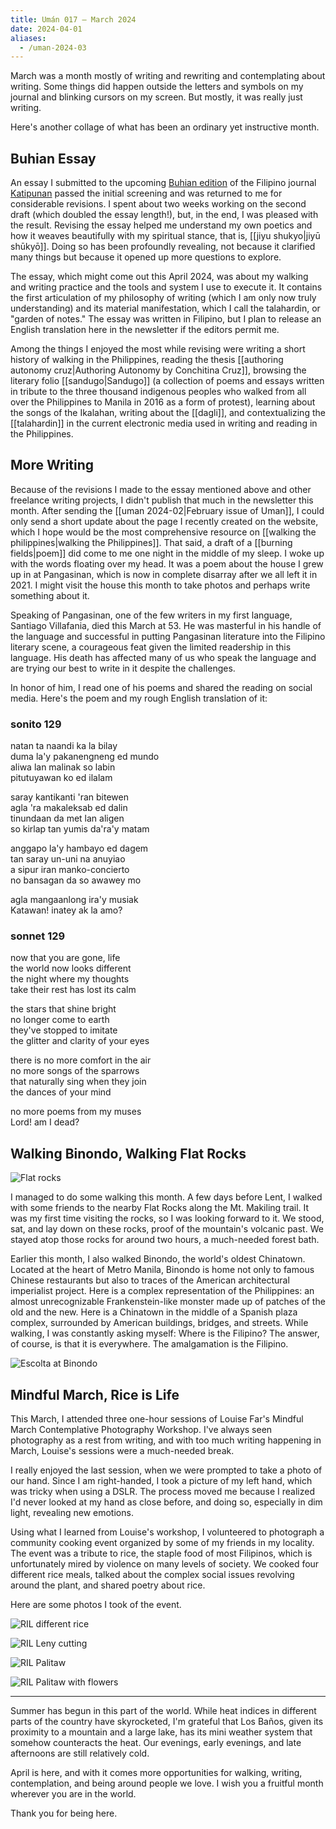 ```yaml
---
title: Umán 017 — March 2024
date: 2024-04-01
aliases:
  - /uman-2024-03
---
```


March was a month mostly of writing and rewriting and contemplating about writing. Some things did happen outside the letters and symbols on my journal and blinking cursors on my screen. But mostly, it was really just writing.

Here's another collage of what has been an ordinary yet instructive month.

## Buhian Essay

An essay I submitted to the upcoming [Buhian edition](https://ajol.ateneo.edu/katipunan/announcements/panawagan-para-sa-mga-papel-buhian) of the Filipino journal [Katipunan](https://ajol.ateneo.edu/katipunan) passed the initial screening and was returned to me for considerable revisions. I spent about two weeks working on the second draft (which doubled the essay length!), but, in the end, I was pleased with the result. Revising the essay helped me understand my own poetics and how it weaves beautifully with my spiritual stance, that is, [[jiyu shukyo|jiyū shūkyō]]. Doing so has been profoundly revealing, not because it clarified many things but because it opened up more questions to explore.

The essay, which might come out this April 2024, was about my walking and writing practice and the tools and system I use to execute it. It contains the first articulation of my philosophy of writing (which I am only now truly understanding) and its material manifestation, which I call the talahardin, or "garden of notes." The essay was written in Filipino, but I plan to release an English translation here in the newsletter if the editors permit me.

Among the things I enjoyed the most while revising were writing a short history of walking in the Philippines, reading the thesis [[authoring autonomy cruz|Authoring Autonomy by Conchitina Cruz]], browsing the literary folio [[sandugo|Sandugo]] (a collection of poems and essays written in tribute to the three thousand indigenous peoples who walked from all over the Philippines to Manila in 2016 as a form of protest), learning about the songs of the Ikalahan, writing about the [[dagli]], and contextualizing the [[talahardin]] in the current electronic media used in writing and reading in the Philippines.

## More Writing

Because of the revisions I made to the essay mentioned above and other freelance writing projects, I didn't publish that much in the newsletter this month. After sending the [[uman 2024-02|February issue of Uman]], I could only send a short update about the page I recently created on the website, which I hope would be the most comprehensive resource on [[walking the philippines|walking the Philippines]]. That said, a draft of a [[burning fields|poem]] did come to me one night in the middle of my sleep. I woke up with the words floating over my head. It was a poem about the house I grew up in at Pangasinan, which is now in complete disarray after we all left it in 2021. I might visit the house this month to take photos and perhaps write something about it.

Speaking of Pangasinan, one of the few writers in my first language, Santiago Villafania, died this March at 53. He was masterful in his handle of the language and successful in putting Pangasinan literature into the Filipino literary scene, a courageous feat given the limited readership in this language. His death has affected many of us who speak the language and are trying our best to write in it despite the challenges.

In honor of him, I read one of his poems and shared the reading on social media. Here's the poem and my rough English translation of it:

### sonito 129

natan ta naandi ka la bilay  
duma la'y pakanengneng ed mundo  
aliwa lan malinak so labin  
pitutuyawan ko ed ilalam

saray kantikanti 'ran bitewen  
agla 'ra makaleksab ed dalin  
tinundaan da met lan aligen  
so kirlap tan yumis da'ra'y matam

anggapo la'y hambayo ed dagem  
tan saray un-uni na anuyiao  
a sipur iran manko-concierto  
no bansagan da so awawey mo

agla mangaanlong ira'y musiak  
Katawan! inatey ak la amo?

### sonnet 129

now that you are gone, life  
the world now looks different  
the night where my thoughts  
take their rest has lost its calm

the stars that shine bright  
no longer come to earth  
they've stopped to imitate  
the glitter and clarity of your eyes

there is no more comfort in the air  
no more songs of the sparrows  
that naturally sing when they join  
the dances of your mind

no more poems from my muses  
Lord! am I dead?

## Walking Binondo, Walking Flat Rocks

![Flat rocks](images/20240324-022506-flat-rocks.jpg)

I managed to do some walking this month. A few days before Lent, I walked with some friends to the nearby Flat Rocks along the Mt. Makiling trail. It was my first time visiting the rocks, so I was looking forward to it. We stood, sat, and lay down on these rocks, proof of the mountain's volcanic past. We stayed atop those rocks for around two hours, a much-needed forest bath.

Earlier this month, I also walked Binondo, the world's oldest Chinatown. Located at the heart of Metro Manila, Binondo is home not only to famous Chinese restaurants but also to traces of the American architectural imperialist project. Here is a complex representation of the Philippines: an almost unrecognizable Frankenstein-like monster made up of patches of the old and the new. Here is a Chinatown in the middle of a Spanish plaza complex, surrounded by American buildings, bridges, and streets. While walking, I was constantly asking myself: Where is the Filipino? The answer, of course, is that it is everywhere. The amalgamation is the Filipino.

![Escolta at Binondo](images/20240305-010604-binondo-escolta.jpg)

## Mindful March, Rice is Life

This March, I attended three one-hour sessions of Louise Far's Mindful March Contemplative Photography Workshop. I've always seen photography as a rest from writing, and with too much writing happening in March, Louise's sessions were a much-needed break.

I really enjoyed the last session, when we were prompted to take a photo of our hand. Since I am right-handed, I took a picture of my left hand, which was tricky when using a DSLR. The process moved me because I realized I'd never looked at my hand as close before, and doing so, especially in dim light, revealing new emotions.

Using what I learned from Louise's workshop, I volunteered to photograph a community cooking event organized by some of my friends in my locality. The event was a tribute to rice, the staple food of most Filipinos, which is unfortunately mired by violence on many levels of society. We cooked four different rice meals, talked about the complex social issues revolving around the plant, and shared poetry about rice.

Here are some photos I took of the event.

![RIL different rice](images/20240317-101036-ril-different-rice.jpg)

![RIL Leny cutting](images/20240317-110443-ril-leny-cutting.jpg)

![RIL Palitaw](images/20240317-110958-ril-palitaw.jpg)

![RIL Palitaw with flowers](images/20240317-121346-ril-palitaw-with-flowers.jpg)

---

Summer has begun in this part of the world. While heat indices in different parts of the country have skyrocketed, I'm grateful that Los Baños, given its proximity to a mountain and a large lake, has its mini weather system that somehow counteracts the heat. Our evenings, early evenings, and late afternoons are still relatively cold.

April is here, and with it comes more opportunities for walking, writing, contemplation, and being around people we love. I wish you a fruitful month wherever you are in the world.

Thank you for being here.
